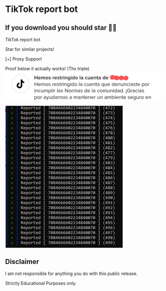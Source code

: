  # TikTok report bot

## If you download you should star 🤷‍♂️


TikTok report bot

Star for similar projects! 
 
[+] Proxy Support


Proof below it actually works! (Thx triple)
![Screenshot](reportProof.jpg)


![Screenshot](Capture.PNG) 
 


## Disclaimer
I am not responsible for anything you do with this public release.

Strictly Educational Purposes only.
